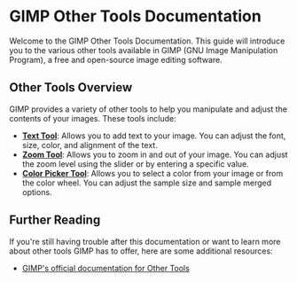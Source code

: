 # GIMP Other Tools Documentation

Welcome to the GIMP Other Tools Documentation. This guide will introduce you to the various other tools available in GIMP (GNU Image Manipulation Program), a free and open-source image editing software.

## Other Tools Overview

GIMP provides a variety of other tools to help you manipulate and adjust the contents of your images. These tools include:

- [**Text Tool**](TextTool.md): Allows you to add text to your image. You can adjust the font, size, color, and alignment of the text.
- [**Zoom Tool**](ZoomTool.md): Allows you to zoom in and out of your image. You can adjust the zoom level using the slider or by entering a specific value.
- [**Color Picker Tool**](ColorPickerTool.md): Allows you to select a color from your image or from the color wheel. You can adjust the sample size and sample merged options.

## Further Reading

If you're still having trouble after this documentation or want to learn more about other tools GIMP has to offer, here are some additional resources:

- [GIMP's official documentation for Other Tools](https://docs.gimp.org/2.8/en/gimp-tools-other.html)